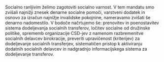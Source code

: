 Socialno ranljivim želimo zagotoviti socialno varnost. V tem mandatu smo zvišali najnižji znesek denarne socialne pomoči, varstveni dodatek in osnovo za izračun najnižje invalidske pokojnine, nameravamo zvišati še denarno nadomestilo. V bodoče načrtujemo še: prenovitev in poenostavitev sistema dodeljevanja socialnih transferov, ločitev socialne od družinske politike, sprememb organizacije CSD-jev z namenom razbremenitve socialnih delavcev birokracije, preveriti upravičenost (kriterijev) za dodeljevanje socialnih transferjev, sistematičen pristop k aktiviranju dodatnih socialnih delavcev in nadgradnjo informacijskega sistema za dodeljevanje transferov.

